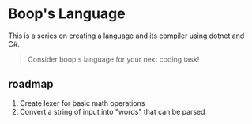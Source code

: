 # Boop's Language

This is a series on creating a language and its compiler using dotnet and C#. 

> Consider boop's language for your next coding task!


## roadmap
1. Create lexer for basic math operations
2. Convert a string of input into "words" that can be parsed
